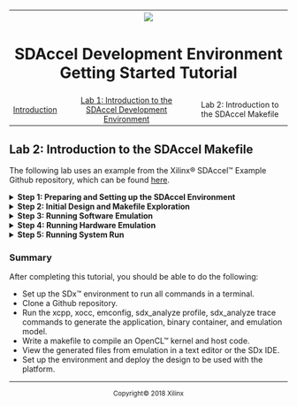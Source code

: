 <table style="width:100%">
  <tr>
    <th width="100%" colspan="6"><img src="https://www.xilinx.com/content/dam/xilinx/imgs/press/media-kits/corporate/xilinx-logo.png" width="30%"/><h1>SDAccel Development Environment Getting Started Tutorial</h2>
</th>
  </tr>
  <tr>
    <td align="center"><a href="README.md">Introduction</td>
    <td align="center"><a href="lab-1-introduction-to-the-sadccel-developmentenvironment.md">Lab 1: Introduction to the SDAccel Development Environment</td>
    <td align="center">Lab 2: Introduction to the SDAccel Makefile</a></td>
  </tr>
</table>

## Lab 2: Introduction to the SDAccel Makefile  

The following lab uses an example from the Xilinx® SDAccel™ Example Github repository, which can be found [here](https://github.com/Xilinx/SDAccel_Examples).

<details>
<summary><strong>Step 1: Preparing and Setting up the SDAccel Environment</strong></summary>

In this step, you will set up SDx™ to run in command line, and clone the Github repository for SDAccel™.  

  1. Launch a terminal and source the settings scripts found in the SDx environment using the command:
     ``source <SDx_install_location>/<version>/settings64.csh
     ``
     or
     ``source <SDx_install_location>/<version>/settings64.sh
     ``
     This allows you to run the SDx command lines without the need to use the GUI.  

  2. If you downloaded the SDAccel examples through the SDx IDE, as described in lab 1, then you can access the files from that location. On Linux the files are downloaded to `/home/<user>/.Xilinx/SDx/<version>/sdaccel_examples/` to a workspace of your choice using the command:
     ``git clone https://github.com/Xilinx/SDAccel_Examples <workspace>/examples
     ``
     >**:pushpin: NOTE:**  This Github repository totals around 400MB in size. Make sure you have sufficient space on a local or remote disk to ensure that it can be completely downloaded.  

  3. Once the download is complete, navigate to the `vadd` directory in the SDAccel example using the following command:  
     ``cd <workspace>/examples/getting_started/misc/vadd``

     In this directory, run the `ls` command and view the files. You should see the following contents:
     ````
     [sdaccel@localhost vadd ]$ ls
     Makefile    README.md    description.json src
     ````
     If you run the `ls` on the `src` directory, you should see the following:
     ````
     [sdaccel@localhost vadd ]$ ls src  
     host.cpp    krnl_vadd.cl    vadd.h  
     ````
</details>

<details>
<summary><strong>Step 2: Initial Design and Makefile Exploration</strong></summary>  

  1. The vadd directory contains the Makefile file, which you will use to compile the design in both Hardware and Software Emulation, as well as to generate a System Run.

  2. Open the Makefile in a text editor. View the content and become familiar with how it is written. Makefiles are written in a bash style syntax.  
     >**:pushpin: NOTE:** The file itself makes references to generic makefiles that are used by all the Github example designs.  

  3. The first few lines contain `include` statements for other generic makefiles that are used by all the examples.  
     ````
     COMMON_REPO:=../../../  
     include $(COMMON_REPO)/utility/boards.mk  
     include $(COMMON_REPO)/libs/xcl2/xcl2.mk  
     include $(COMMON_REPO)/libs/opencl/opencl.mk  
     ````
  4. Open the `../../../utility/boards.mk` file. This makefile contains the flags and command line compiler info needed to build the host and source code.   
     ````
     # By Default report is set to none, no report will be generated  
     # 'estimate' for estimate report generation  
     # 'system' for system report generation  
     REPORT:=none  

     # Default C++ Compiler Flags and xocc compiler flags  
     CXXFLAGS:=-Wall -O0 -g  
     CLFLAGS:= --xp "param:compiler.preserveHlsOutput=1" --xp "param:compiler.generateExtraRunData=true" -s  

     ifneq ($(REPORT),none)  
     CLFLAGS += --report $(REPORT)  
     endif
     ````
     `REPORT` is an input flag (parameter) for the `make` command in the terminal. Notice that the `CLFLAGS` is building a long list of `xocc` command line flags to be used.  

  5. Scroll down to line 54 and you will see:  
     ````
        # By default build for hardware can be set to  
        #   hw_emu for hardware emulation  
        #   sw_emu for software emulation  
        #   or a collection of all or none of these  
        TARGETS:=hw  

        # By default only have one device in the system  
        NUM_DEVICES:=1  
     ````
     Here, `TARGETS` defines what default build to have (if not specified in the makefile command line). By default, it is set to `hw` (System build). You will be setting this value as desired when working on your own design. Lastly, you can define the number of devices the machine uses that contain the board you selected. Generally, one device is fine to start, but you can change this if your design requires more.  

  6. Close the boards.mk file and refocus on the Makefile. Looking at line 9 and beyond, notice that this file handles the majority of where the source code is located, and names the kernel and application executables.  

  7. Finally, open the `../../../utility/rules.mk file`. This file is where all the setup items from the previous makefiles are handled into creating the xocc and the xcpp (gcc) command line arguments. Explore this file until you feel comfortable with what it does. Key areas to focus are labeled with `define make_exe` (line 34) and `define make_xclbin` (line 107).

</details>

<details>
<summary><strong>Step 3: Running Software Emulation</strong></summary>

Now that you understand parts of the makefile construction, it is time to compile the code to run Software Emulation.  

  1. To compile the application for Software Emulation, run the following command:  
     `make all REPORT=estimate TARGETS=sw_emu DEVICES=xilinx_kcu1500_dynamic_5_0`  

     The three files that are generated are:  

     * vadd (host executable)  
     * `xclbin/krnl_vadd.sw_emu.xilinx_kcu1500_dynamic.xclbin` (binary container)  
     * A system estimate report

     To double check that these files were generated, run an `ls` command in the directory and you should get the following:  
     ```
      [sdaccel@localhost vadd]$ ls   
      description.json
      Makefile
      README.md
      src  
      vadd  
      _x  this directory contains the logs and reports from the build process.
      xclbin  
      [sdaccel@localhost vadd ]$ ls xclbin/  
      krnl_vadd.sw_emu.xilinx_kcu1500_dynamic.xclbin  
      krnl_vadd.sw_emu.xilinx_kcu1500_dynamic.xo_
     ```

  2. To run the application in emulation, run the following command:  
     `emconfigutil --platform xilinx_kcu1500_dynamic_5_0 --nd 1`
     The `emconfigutil` tool generates a `emconfig.json` file, which contains the information about the target device. However, from the Github repository, the makefile is how you will generate it. Run this command:
     `make check PROFILE=yes TARGETS=sw_emu DEVICES=xilinx_kcu1500_dynamic_5_0`  

     >**:pushpin: NOTE:**  Make sure that the `DEVICES` specified above is the same as what was used for compilation in Step 1.  

     In this flow, this will run the previous command, and also run the application.  

  3. If the application runs successfully, the following messages appear in the terminal:  
      ```
      [sdaccel@localhost vadd]$ make check TARGETS=sw_emu DEVICES=xilinx_kcu1500_dynamic_5_0  
      <install location>/SDx/2017.4/bin/emconfigutil --platform xilinx_kcu1500_dynamic_5_0 --nd 1  

      ****** configutil v2017.4 (64-bit)  
        **** SW Build 2064444 on Sun Nov 19 18:07:27 MST 2017  
          ** Copyright 1986-2017 Xilinx, Inc. All Rights Reserved.  

      INFO: [ConfigUtil 60-895]    Target platform: <install location>/SDx/2017.4/platforms/xilinx_kcu1500_dynamic_5_0/xilinx_kcu1500_dynamic_5_0.xpfm  
      emulation configuration file `emconfig.json` is created in current working directory   

      ...  
      platform Name: Intel(R) OpenCL  
      Vendor Name : Xilinx  
      platform Name: Xilinx  
      Vendor Name : Xilinx  
      Found Platform  
      XCLBIN File Name: krnl_vadd  
      INFO: Importing xclbin/krnl_vadd.sw_emu.xilinx_kcu1500_dynamic.xclbin  
      Loading: 'xclbin/krnl_vadd.sw_emu.xilinx_kcu1500_dynamic.xclbin'  
      Result Match: i = 0 CPU result = 0 Krnl Result = 0  
      Result Match: i = 1 CPU result = 3 Krnl Result = 3  
      Result Match: i = 2 CPU result = 6 Krnl Result = 6  
      Result Match: i = 3 CPU result = 9 Krnl Result = 9  
      Result Match: i = 4 CPU result = 12 Krnl Result = 12  
      Result Match: i = 5 CPU result = 15 Krnl Result = 15  
      ...  
      Result Match: i = 1018 CPU result = 3054 Krnl Result = 3054  
      Result Match: i = 1019 CPU result = 3057 Krnl Result = 3057  
      Result Match: i = 1020 CPU result = 3060 Krnl Result = 3060  
      Result Match: i = 1021 CPU result = 3063 Krnl Result = 3063  
      Result Match: i = 1022 CPU result = 3066 Krnl Result = 3066  
      Result Match: i = 1023 CPU result = 3069 Krnl Result = 3069  
      TEST PASSED  
     ```

  4. If you want to generate additional reports you will need to either set environment variables or create a file called `sdaccel.ini` with appropriate information and permissions.
     In this tutorial, you will create the `sdaccel.ini` file in the `vadd` directory, and add the following contents:  
     ```
      [Debug]  
      timeline_trace = true  
      profile = true  
     ```

  5. Again, run the command:  
     `make check PROFILE=yes TARGETS=sw_emu DEVICES=xilinx_kcu1500_dynamic_5_0`  
     After the application completes, there is an additional timeline trace file called sdaccel_timeline_trace.csv. To view this trace report in the GUI, convert the CSV file into a WDB file using this command:  
     `sdx_analyze trace sdaccel_timeline_trace.csv`  

  6. The application generates a profiling summary report called `sdaccel_profile_summary` in CSV format.  
     You can convert this into a report shown in the Lab 1 profile summary and explore it in the SDx™ IDE. To do this, run the following command:  
     `[sdaccel@localhost vadd]$ sdx_analyze profile sdaccel_profile_summary.csv`  
     This generates an `sdaccel_profile_summary.xprf` file. To view this report, open the SDx IDE, select **File > Open File**, and click the file from the menu. The report is shown below.  
     >**:pushpin: NOTE:** For viewing these reports, you do not need to use the workspace you previously used in Lab 1. You can use this command to create a workspace locally for viewing these reports: `sdx -workspace ./lab2`. You may also need to close the Welcome Window to view the report.  

     ![](./images/xci1517374817422.png)  

     >**:pushpin: NOTE:** Software Emulation does not provide all the profiling information (data transfer between kernel and global memory). This information is available in Hardware Emulation and System.  

  7. The System Estimate report (`system_estimate.xtxt`) is also generated. This is from the `--report` switch used when compiling using the `xocc` command.  
     ![](./images/kkq1517374817434.png)  

  8. As you did earlier, launch the SDx IDE.

  9. Select **File > Open File** to locate the `sdaccel_timeline_trace.wdb` file. This opens the report shown in the following figure:  
     ![](./images/rth1517374817491.png)  
</details>

<details>
<summary><strong>Step 4: Running Hardware Emulation</strong></summary>

  1. Now that Software Emulation is complete, you can run Hardware Emulation. To do this without changing the makefile, run the following command:  
     `make all REPORT=estimate TARGETS=hw_emu DEVICES=xilinx_kcu1500_dynamic_5_0`
     When you define the `TARGETS` this way, it passes the value and overwrites the default that was set in the makefile.  
     >**:pushpin: NOTE:** Hardware Emulation takes longer to compile than the Software Emulation.  
     Next, you can re-run the compiled host application. You do not need to regenerate `emconfig.json` because the device information has not changed. However, the emulation needs to be set for Hardware Emulation.  

  2. Re-run the host application with the following command:  
     `make check TARGETS=hw_emu DEVICES=xilinx_kcu1500_dynamic_5_0`  
     >**:pushpin: NOTE:** The makefile sets the enviornment variable to `hw_emu`.  

  3. The output should be similar to the Software Emulation with the following output.  
     ```
      [sdaccel@localhost vadd]$ make check TARGETS=hw_emu DEVICES=xilinx_kcu1500_dynamic_5_0  
      /<install location>/SDx/2017.4/bin/emconfigutil --platform xilinx_kcu1500_dynamic_5_0 --nd 1  
      ...  
      INFO: [ConfigUtil 60-895]    Target platform: <install location>/SDx/2017.4/platforms/xilinx_kcu1500_dynamic_5_0/xilinx_kcu1500_dynamic_5_0.xpfm  
      emulation configuration file `emconfig.json` is created in current working directory   
      ...  
      platform Name: Intel(R) OpenCL  
      Vendor Name : Xilinx  
      platform Name: Xilinx  
      Vendor Name : Xilinx  
      Found Platform  
      XCLBIN File Name: krnl_vadd  
      INFO: Importing xclbin/krnl_vadd.sw_emu.xilinx_kcu1500_dynamic.xclbin  
      Loading: 'xclbin/krnl_vadd.sw_emu.xilinx_kcu1500_dynamic.xclbin'  
      Result Match: i = 0 CPU result = 0 Krnl Result = 0  
      Result Match: i = 1 CPU result = 3 Krnl Result = 3  
      Result Match: i = 2 CPU result = 6 Krnl Result = 6  
      Result Match: i = 3 CPU result = 9 Krnl Result = 9  
      Result Match: i = 4 CPU result = 12 Krnl Result = 12  
      Result Match: i = 5 CPU result = 15 Krnl Result = 15  
      ...  
      Result Match: i = 1018 CPU result = 3054 Krnl Result = 3054  
      Result Match: i = 1019 CPU result = 3057 Krnl Result = 3057  
      Result Match: i = 1020 CPU result = 3060 Krnl Result = 3060  
      Result Match: i = 1021 CPU result = 3063 Krnl Result = 3063  
      Result Match: i = 1022 CPU result = 3066 Krnl Result = 3066  
      Result Match: i = 1023 CPU result = 3069 Krnl Result = 3069  
      INFO: [SDx-EM 22] [Wall clock time: 10:42, Emulation time: 0.010001 ms]
      TEST PASSED  
     ```

  4. To view the profile summary and timeline trace, run the following commands to convert them for the SDx IDE to read and view the updated information below:  
     ```
      sdx_analyze profile sdaccel_profile_summary.csv  
      sdx_analyze trace sdaccel_timeline_trace.csv  
     ```
     For the Profile Summary, you should see something similar to the following figure.  
     ![](./images/sdx_makefile_hw_emulation_summary.png)    
</details>

<details>
<summary><strong>Step 5: Running System Run</strong></summary>

  1. To compile for a System Run, run the following command:  
     `make check TARGETS=hw DEVICES=xilinx_kcu1500_dynamic_5_0`  
     >**:pushpin: NOTE:** Building for System could take a long time depending on computer resources.  

  2. Once the build is complete, prepare the board installation by using the following command:  
     `xbinst --platform xilinx_kcu1500_dynamic_5_0 -z -d `  
     Where:  
     * `\--platform` is the platform to be used by the design.  
     * `-z` archives the board installation files for deployment.  
     * `-d` is the destination directory to use (Required).  

  3. Once complete, a folder called `xbinst` is created that contains all the files and scripts needed to deploy the design. To do this, run the `install.sh` script. The script installs the appropriate libraries, and firmware, and creates a setup.sh to be used to setup the runtime environment.  

  4. Run setup.sh to prepare the runtime environment.  
     >**:pushpin: NOTE:** Running setup.sh requires elevated permissions.  

  5. With the System Run completed, you can re-run this in emulation if desired. Re-run the following command:  
     `make check TARGETS=hw_emu DEVICES=xilinx_kcu1500_dynamic_5_0`  
     >**:pushpin: NOTE:** Running this command with the `TARGET` set to `hw` results in a runtime error on locating a platform.  
     As in the earlier step, the following reports are generated: profile summary, timeline trace, and system estimates.  

  6. Use the following commands to convert the profile summary and timeline trace into files that SDx can read:
     ```
      sdx_analyze profile sdaccel_profile_summary.csv  
      sdx_analyze trace sdaccel_timeline_trace.csv      
     ```
</details>

### Summary

After completing this tutorial, you should be able to do the following:  

  * Set up the SDx™ environment to run all commands in a terminal.  
  * Clone a Github repository.  
  * Run the xcpp, xocc, emconfig, sdx_analyze profile, sdx_analyze trace commands to generate the application, binary container, and emulation model.  
  * Write a makefile to compile an OpenCL™ kernel and host code.  
  * View the generated files from emulation in a text editor or the SDx IDE.  
  * Set up the environment and deploy the design to be used with the platform.  
</details>

  <hr/>
  <p align="center"><sup>Copyright&copy; 2018 Xilinx</sup></p>
